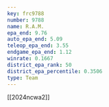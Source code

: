 ```yaml
---
key: frc9788
number: 9788
name: R.A.M.
epa_end: 9.76
auto_epa_end: 5.09
teleop_epa_end: 3.55
endgame_epa_end: 1.12
winrate: 0.1667
district_epa_rank: 50
district_epa_percentile: 0.3506
type: Team
---
```

[[2024ncwa2]]
